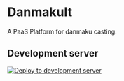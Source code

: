 # DanmakuIt
A PaaS Platform for danmaku casting.

## Development server

[![Deploy to development server](https://github.com/panda2134/DanmakuIt/actions/workflows/dev.yml/badge.svg?branch=master)](https://github.com/panda2134/DanmakuIt/actions/workflows/dev.yml)
